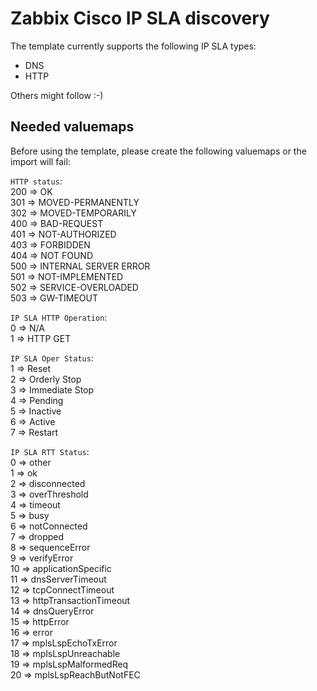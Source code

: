 # Zabbix Cisco IP SLA discovery 

The template currently supports the following IP SLA types:

- DNS
- HTTP

Others might follow :-)


## Needed valuemaps

Before using the template, please create the following valuemaps or the import will fail:

`HTTP status`:  
200 ⇒ OK  
301 ⇒ MOVED-PERMANENTLY  
302 ⇒ MOVED-TEMPORARILY  
400 ⇒ BAD-REQUEST  
401 ⇒ NOT-AUTHORIZED  
403 ⇒ FORBIDDEN  
404 ⇒ NOT FOUND  
500 ⇒ INTERNAL SERVER ERROR  
501 ⇒ NOT-IMPLEMENTED  
502 ⇒ SERVICE-OVERLOADED  
503 ⇒ GW-TIMEOUT  

`IP SLA HTTP Operation`:  
0 ⇒ N/A  
1 ⇒ HTTP GET  

`IP SLA Oper Status`:  
1 ⇒ Reset  
2 ⇒ Orderly Stop  
3 ⇒ Immediate Stop  
4 ⇒ Pending  
5 ⇒ Inactive  
6 ⇒ Active  
7 ⇒ Restart  

`IP SLA RTT Status`:  
0 ⇒ other  
1 ⇒ ok  
2 ⇒ disconnected  
3 ⇒ overThreshold  
4 ⇒ timeout  
5 ⇒ busy  
6 ⇒ notConnected  
7 ⇒ dropped  
8 ⇒ sequenceError  
9 ⇒ verifyError  
10 ⇒ applicationSpecific  
11 ⇒ dnsServerTimeout  
12 ⇒ tcpConnectTimeout  
13 ⇒ httpTransactionTimeout  
14 ⇒ dnsQueryError  
15 ⇒ httpError  
16 ⇒ error  
17 ⇒ mplsLspEchoTxError  
18 ⇒ mplsLspUnreachable  
19 ⇒ mplsLspMalformedReq  
20 ⇒ mplsLspReachButNotFEC  


